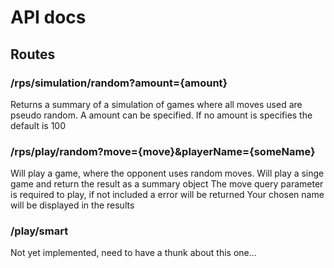 # API docs 


## Routes 

### /rps/simulation/random?amount={amount}
Returns a summary of a simulation of games where all moves used are pseudo random. 
A amount can be specified. If no amount is specifies the default is 100 



### /rps/play/random?move={move}&playerName={someName}
Will play a game, where the opponent uses random moves. 
Will play a singe game and return the result as a summary object 
The move query parameter is required to play, if not included a error will be returned
Your chosen name will be displayed in the results

### /play/smart 
Not yet implemented, need to have a thunk about this one...                                                                                                                                                                                                                              

